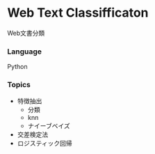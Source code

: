 # Web Text Classifficaton
Web文書分類　

### Language
Python

### Topics

- 特徴抽出
  - 分類
  - knn
  - ナイーブベイズ
- 交差検定法
- ロジスティック回帰

